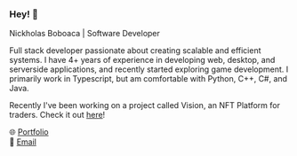 ### Hey! 👋

Nickholas Boboaca | Software Developer

Full stack developer passionate about creating scalable and efficient systems. I have 4+ years of experience in developing web, desktop, and serverside applications, and recently started exploring game development. I primarily work in Typescript, but am comfortable with Python, C++, C#, and Java.

Recently I've been working on a project called Vision, an NFT Platform for traders. Check it out [here](https://www.visiontools.io/)!

🌐 [Portfolio](https://vispo.dev) <br>
📩 [Email](mailto:nickcboboaca@gmail.com) <br>
